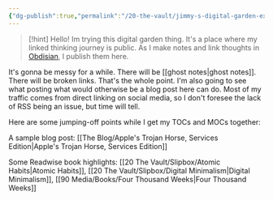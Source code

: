 ```yaml
---
{"dg-publish":true,"permalink":"/20-the-vault/jimmy-s-digital-garden-experiment/","tags":["gardenEntry"]}
---
```


> [!hint] Hello!
> Im trying this digital garden thing. It's a place where my linked thinking journey is public. As I make notes and link thoughts in [Obdisian](https://obsidian.md), I publish them here.
> 

It's gonna be messy for a while. There will be [[ghost notes\|ghost notes]]. There will be broken links. That's the whole point. I'm also going to see what posting what would otherwise be a blog post here can do. Most of my traffic comes from direct linking on social media, so I don't foresee the lack of RSS being an issue, but time will tell.

Here are some jumping-off points while I get my TOCs and MOCs together:

A sample blog post: [[The Blog/Apple's Trojan Horse, Services Edition\|Apple's Trojan Horse, Services Edition]]

Some Readwise book highlights: [[20 The Vault/Slipbox/Atomic Habits\|Atomic Habits]], [[20 The Vault/Slipbox/Digital Minimalism\|Digital Minimalism]], [[90 Media/Books/Four Thousand Weeks\|Four Thousand Weeks]]